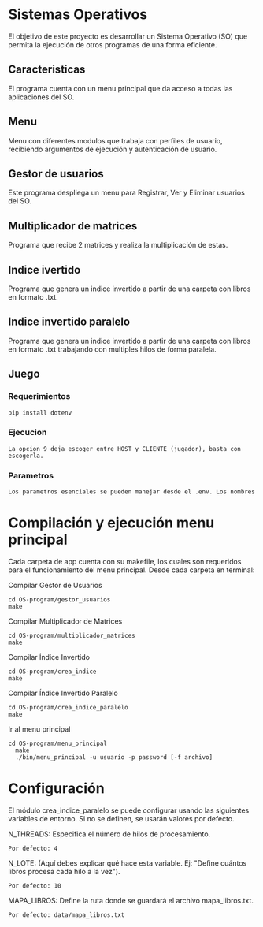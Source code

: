 # Sistemas Operativos
El objetivo de este proyecto es desarrollar un Sistema Operativo (SO) que permita la ejecución de otros programas de una forma eficiente.

## Caracteristicas
  El programa cuenta con un menu principal que da acceso a todas las aplicaciones del SO.

## Menu
  Menu con diferentes modulos que trabaja con perfiles de usuario, recibiendo argumentos de ejecución y autenticación de usuario.

## Gestor de usuarios
 Este programa despliega un menu para Registrar, Ver y Eliminar usuarios del SO.

## Multiplicador de matrices
  Programa que recibe 2 matrices y realiza la multiplicación de estas.

## Indice ivertido
  Programa que genera un indice invertido a partir de una carpeta con libros en formato .txt.

## Indice invertido paralelo 
  Programa que genera un indice invertido a partir de una carpeta con libros en formato .txt trabajando con multiples hilos de forma paralela.

## Juego
  ### Requerimientos
    pip install dotenv
  ### Ejecucion
    La opcion 9 deja escoger entre HOST y CLIENTE (jugador), basta con escogerla.
  ### Parametros
    Los parametros esenciales se pueden manejar desde el .env. Los nombres

# Compilación y ejecución menu principal
  Cada carpeta de app cuenta con su makefile, los cuales son requeridos para el funcionamiento del menu principal. Desde cada carpeta en terminal: 
  
  Compilar Gestor de Usuarios
  
    cd OS-program/gestor_usuarios
    make

  Compilar Multiplicador de Matrices
  
    cd OS-program/multiplicador_matrices
    make

  Compilar Índice Invertido
  
    cd OS-program/crea_indice
    make

  Compilar Índice Invertido Paralelo
  
    cd OS-program/crea_indice_paralelo
    make

  Ir al menu principal
  
    cd OS-program/menu_principal
      make
      ./bin/menu_principal -u usuario -p password [-f archivo]

# Configuración 
  El módulo crea_indice_paralelo se puede configurar usando las siguientes variables de entorno. Si no se definen, se usarán valores por defecto.

  N_THREADS: Especifica el número de hilos de procesamiento.

    Por defecto: 4

  N_LOTE: (Aquí debes explicar qué hace esta variable. Ej: "Define cuántos libros procesa cada hilo a la vez").

    Por defecto: 10

  MAPA_LIBROS: Define la ruta donde se guardará el archivo mapa_libros.txt.

    Por defecto: data/mapa_libros.txt
